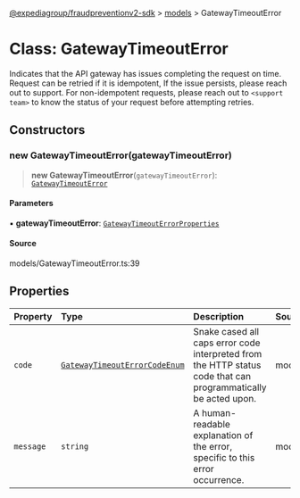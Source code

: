 [@expediagroup/fraudpreventionv2-sdk](../../index.md) > [models](../index.md) > GatewayTimeoutError

# Class: GatewayTimeoutError

Indicates that the API gateway has issues completing the request on time. Request can be retried if it is idempotent, If the issue persists, please reach out to support. For non-idempotent requests, please reach out to `<support team>`  to know the status of your request before attempting retries.

## Constructors

### new GatewayTimeoutError(gatewayTimeoutError)

> **new GatewayTimeoutError**(`gatewayTimeoutError`): [`GatewayTimeoutError`](GatewayTimeoutError.md)

#### Parameters

▪ **gatewayTimeoutError**: [`GatewayTimeoutErrorProperties`](../interfaces/GatewayTimeoutErrorProperties.md)

#### Source

models/GatewayTimeoutError.ts:39

## Properties

| Property | Type | Description | Source |
| :------ | :------ | :------ | :------ |
| `code` | [`GatewayTimeoutErrorCodeEnum`](../type-aliases/GatewayTimeoutErrorCodeEnum.md) | Snake cased all caps error code interpreted from the HTTP status code that can programmatically be acted upon. | models/GatewayTimeoutError.ts:32 |
| `message` | `string` | A human-readable explanation of the error, specific to this error occurrence. | models/GatewayTimeoutError.ts:37 |
